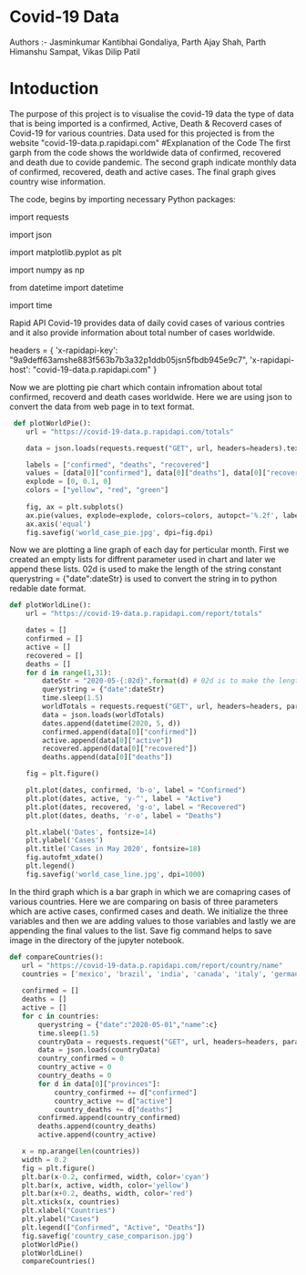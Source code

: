# Covid-19 Data
Authors :- Jasminkumar Kantibhai Gondaliya, Parth Ajay Shah, Parth Himanshu Sampat, Vikas Dilip Patil


# Intoduction

The purpose of this project is to visualise the covid-19 data
the type of data that is being imported is a confirmed, Active, Death & Recoverd cases of Covid-19 for various countries.
Data used for this projected is from the website "covid-19-data.p.rapidapi.com"
#Explanation of the Code
The first garph from the code shows the worldwide data of confirmed, recovered and death due to covide pandemic.
The second graph indicate monthly data of confirmed, recovered, death and active cases.
The final graph gives country wise information.

The code, begins by importing necessary Python packages:





import requests

import json

import matplotlib.pyplot as plt

import numpy as np

from datetime import datetime

import time




Rapid API Covid-19 provides data of daily covid cases of various contries and it also provide information about total number of cases worldwide.




headers = {
    'x-rapidapi-key': "9a9deff63amshe883f563b7b3a32p1ddb05jsn5fbdb945e9c7",
    'x-rapidapi-host': "covid-19-data.p.rapidapi.com"
    }

 Now we are plotting pie chart which contain infromation about total confirmed, recoverd and death cases worldwide.
 Here we are using json to convert the data from web page in to text format.
 
 
 
 

```python
 def plotWorldPie():
    url = "https://covid-19-data.p.rapidapi.com/totals"

    data = json.loads(requests.request("GET", url, headers=headers).text)

    labels = ["confirmed", "deaths", "recovered"]
    values = [data[0]["confirmed"], data[0]["deaths"], data[0]["recovered"]]
    explode = [0, 0.1, 0]
    colors = ["yellow", "red", "green"]
   
    fig, ax = plt.subplots()
    ax.pie(values, explode=explode, colors=colors, autopct='%.2f', labels=labels, shadow=True, startangle=90)
    ax.axis('equal')
    fig.savefig('world_case_pie.jpg', dpi=fig.dpi)
```
   
   
Now we are plotting a line graph of each day for perticular month.
First we created an empty lists for diffrent parameter used in chart and later we append these lists.
02d is used to make the length of the string constant
querystring = {"date":dateStr} is used to convert the string in to python redable date format.



```python
def plotWorldLine():
    url = "https://covid-19-data.p.rapidapi.com/report/totals"

    dates = []
    confirmed = []
    active = []
    recovered = []
    deaths = []
    for d in range(1,31):
        dateStr = "2020-05-{:02d}".format(d) # 02d is to make the length of the string constant
        querystring = {"date":dateStr}
        time.sleep(1.5)
        worldTotals = requests.request("GET", url, headers=headers, params=querystring).text
        data = json.loads(worldTotals)
        dates.append(datetime(2020, 5, d))
        confirmed.append(data[0]["confirmed"])
        active.append(data[0]["active"])
        recovered.append(data[0]["recovered"])
        deaths.append(data[0]["deaths"])

    fig = plt.figure()

    plt.plot(dates, confirmed, 'b-o', label = "Confirmed")
    plt.plot(dates, active, 'y-^', label = "Active")
    plt.plot(dates, recovered, 'g-o', label = "Recovered")
    plt.plot(dates, deaths, 'r-o', label = "Deaths")

    plt.xlabel('Dates', fontsize=14)
    plt.ylabel('Cases')
    plt.title('Cases in May 2020', fontsize=18)
    fig.autofmt_xdate()
    plt.legend()
    fig.savefig('world_case_line.jpg', dpi=1000)
```
In the third graph which is a bar graph in which we are comapring cases of various countries.
Here we are comparing on basis of three parameters which are active cases, confirmed cases and death.
We initialize the three variables and then we are adding values to those variables and lastly we are appending the final values to the list.
Save fig command helps to save image in the directory of the jupyter notebook.



 ```python
 def compareCountries():
    url = "https://covid-19-data.p.rapidapi.com/report/country/name"
    countries = ['mexico', 'brazil', 'india', 'canada', 'italy', 'germany']
   
    confirmed = []
    deaths = []
    active = []
    for c in countries:
        querystring = {"date":"2020-05-01","name":c}
        time.sleep(1.5)
        countryData = requests.request("GET", url, headers=headers, params=querystring).text
        data = json.loads(countryData)
        country_confirmed = 0
        country_active = 0
        country_deaths = 0
        for d in data[0]["provinces"]:
            country_confirmed += d["confirmed"]
            country_active += d["active"]
            country_deaths += d["deaths"]
        confirmed.append(country_confirmed)
        deaths.append(country_deaths)
        active.append(country_active)

    x = np.arange(len(countries))
    width = 0.2
    fig = plt.figure()
    plt.bar(x-0.2, confirmed, width, color='cyan')
    plt.bar(x, active, width, color='yellow')
    plt.bar(x+0.2, deaths, width, color='red')
    plt.xticks(x, countries)
    plt.xlabel("Countries")
    plt.ylabel("Cases")
    plt.legend(["Confirmed", "Active", "Deaths"])
    fig.savefig('country_case_comparison.jpg')
    plotWorldPie()
    plotWorldLine()
    compareCountries()
```
